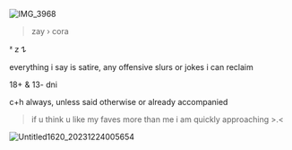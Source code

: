 ![IMG_3968](https://github.com/sIowdive/sIowdive/assets/154692721/165a2e20-3185-4df5-8a4d-75f0a77a4b21)


>zay › cora

ᶻ 𝗓 𐰁

everything i say is satire, any offensive slurs or jokes i can reclaim

18+ & 13- dni

c+h always, unless said otherwise or already accompanied

>if u think u like my faves more than me i am quickly approaching >.<

![Untitled1620_20231224005654](https://github.com/sIowdive/sIowdive/assets/154692721/97f39d0f-1b36-4800-b71e-b7f1c308330c)
